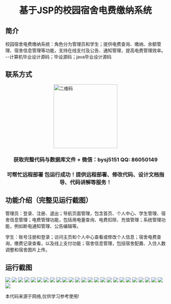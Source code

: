 <p><h1 align="center">基于JSP的校园宿舍电费缴纳系统</h1></p>

## 简介
校园宿舍电费缴纳系统：角色分为管理员和学生；提供电费查询、缴纳、余额管理、宿舍信息管理等功能，支持在线支付及公告、通知管理，提高电费管理效率。    --计算机毕业设计源码；毕设源码；java毕业设计源码


## 联系方式
<img src="https://bs-1329754181.cos.ap-shanghai.myqcloud.com/wx.jpg" alt="二维码" style="display: block; margin: 0 auto;" width="200px">
<p><h3 align="center">获取完整代码与数据库文件 + 微信：bysj5151 QQ: 86050149</h3></p>
<p><h3 align="center">可帮忙远程部署 包运行成功！提供远程部署、修改代码、设计文档指导、代码讲解等服务！</h3></p>

## 功能介绍（完整见运行截图）
管理员：登录、注册、退出；导航页面管理，包含首页、个人中心、学生管理、宿舍信息管理；电费管理功能，包括用电量查询、电费扣除、充值管理；系统管理功能，例如断电通知管理、公告编辑等。

学生：账号注册和登录；访问主页和个人中心查看或修改个人信息；宿舍电费查询，缴费记录查看，以及线上支付功能；宿舍信息管理，包括宿舍配置、入住人数调整和宿舍图片上传。


## 运行截图
![](https://bs-1329754181.cos.ap-shanghai.myqcloud.com/ssm/CampusDormitoryElectricityPaymentSystem/img/001.jpg)
![](https://bs-1329754181.cos.ap-shanghai.myqcloud.com/ssm/CampusDormitoryElectricityPaymentSystem/img/002.jpg)
![](https://bs-1329754181.cos.ap-shanghai.myqcloud.com/ssm/CampusDormitoryElectricityPaymentSystem/img/003.jpg)
![](https://bs-1329754181.cos.ap-shanghai.myqcloud.com/ssm/CampusDormitoryElectricityPaymentSystem/img/004.jpg)
![](https://bs-1329754181.cos.ap-shanghai.myqcloud.com/ssm/CampusDormitoryElectricityPaymentSystem/img/005.jpg)
![](https://bs-1329754181.cos.ap-shanghai.myqcloud.com/ssm/CampusDormitoryElectricityPaymentSystem/img/006.jpg)
![](https://bs-1329754181.cos.ap-shanghai.myqcloud.com/ssm/CampusDormitoryElectricityPaymentSystem/img/007.jpg)
![](https://bs-1329754181.cos.ap-shanghai.myqcloud.com/ssm/CampusDormitoryElectricityPaymentSystem/img/008.jpg)
![](https://bs-1329754181.cos.ap-shanghai.myqcloud.com/ssm/CampusDormitoryElectricityPaymentSystem/img/009.jpg)
![](https://bs-1329754181.cos.ap-shanghai.myqcloud.com/ssm/CampusDormitoryElectricityPaymentSystem/img/010.jpg)
![](https://bs-1329754181.cos.ap-shanghai.myqcloud.com/ssm/CampusDormitoryElectricityPaymentSystem/img/011.jpg)
![](https://bs-1329754181.cos.ap-shanghai.myqcloud.com/ssm/CampusDormitoryElectricityPaymentSystem/img/012.jpg)
![](https://bs-1329754181.cos.ap-shanghai.myqcloud.com/ssm/CampusDormitoryElectricityPaymentSystem/img/013.jpg)
![](https://bs-1329754181.cos.ap-shanghai.myqcloud.com/ssm/CampusDormitoryElectricityPaymentSystem/img/014.jpg)
![](https://bs-1329754181.cos.ap-shanghai.myqcloud.com/ssm/CampusDormitoryElectricityPaymentSystem/img/015.jpg)
![](https://bs-1329754181.cos.ap-shanghai.myqcloud.com/ssm/CampusDormitoryElectricityPaymentSystem/img/016.jpg)
![](https://bs-1329754181.cos.ap-shanghai.myqcloud.com/ssm/CampusDormitoryElectricityPaymentSystem/img/017.jpg)
![](https://bs-1329754181.cos.ap-shanghai.myqcloud.com/ssm/CampusDormitoryElectricityPaymentSystem/img/018.jpg)
![](https://bs-1329754181.cos.ap-shanghai.myqcloud.com/ssm/CampusDormitoryElectricityPaymentSystem/img/019.jpg)
![](https://bs-1329754181.cos.ap-shanghai.myqcloud.com/ssm/CampusDormitoryElectricityPaymentSystem/img/020.jpg)
![](https://bs-1329754181.cos.ap-shanghai.myqcloud.com/ssm/CampusDormitoryElectricityPaymentSystem/img/021.jpg)
![](https://bs-1329754181.cos.ap-shanghai.myqcloud.com/ssm/CampusDormitoryElectricityPaymentSystem/img/022.jpg)
![](https://bs-1329754181.cos.ap-shanghai.myqcloud.com/ssm/CampusDormitoryElectricityPaymentSystem/img/023.jpg)
![](https://bs-1329754181.cos.ap-shanghai.myqcloud.com/ssm/CampusDormitoryElectricityPaymentSystem/img/024.jpg)
![](https://bs-1329754181.cos.ap-shanghai.myqcloud.com/ssm/CampusDormitoryElectricityPaymentSystem/img/025.jpg)
![](https://bs-1329754181.cos.ap-shanghai.myqcloud.com/ssm/CampusDormitoryElectricityPaymentSystem/img/026.jpg)

<p>本代码来源于网络,仅供学习参考使用!</p>

